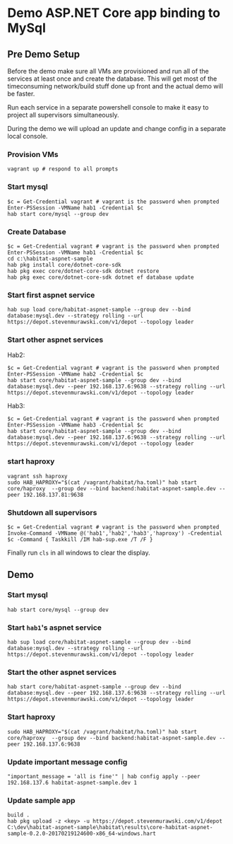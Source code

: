 # Demo ASP.NET Core app binding to MySql

## Pre Demo Setup

Before the demo make sure all VMs are provisioned and run all of the services at least once and create the database. This will get most of the timeconsuming network/build stuff done up front and the actual demo will be faster.

Run each service in a separate powershell console to make it easy to project all supervisors simultaneously.

During the demo we will upload an update and change config in a separate local console.

### Provision VMs

```
vagrant up # respond to all prompts
```

### Start mysql
```
$c = Get-Credential vagrant # vagrant is the password when prompted
Enter-PSSession -VMName hab1 -Credential $c
hab start core/mysql --group dev
```

### Create Database

```
$c = Get-Credential vagrant # vagrant is the password when prompted
Enter-PSSession -VMName hab1 -Credential $c
cd c:\habitat-aspnet-sample
hab pkg install core/dotnet-core-sdk
hab pkg exec core/dotnet-core-sdk dotnet restore
hab pkg exec core/dotnet-core-sdk dotnet ef database update
```

### Start first aspnet service

```
hab sup load core/habitat-aspnet-sample --group dev --bind database:mysql.dev --strategy rolling --url https://depot.stevenmurawski.com/v1/depot --topology leader
```

### Start other aspnet services

Hab2:
```
$c = Get-Credential vagrant # vagrant is the password when prompted
Enter-PSSession -VMName hab2 -Credential $c
hab start core/habitat-aspnet-sample --group dev --bind database:mysql.dev --peer 192.168.137.6:9638 --strategy rolling --url https://depot.stevenmurawski.com/v1/depot --topology leader
```

Hab3:
```
$c = Get-Credential vagrant # vagrant is the password when prompted
Enter-PSSession -VMName hab3 -Credential $c
hab start core/habitat-aspnet-sample --group dev --bind database:mysql.dev --peer 192.168.137.6:9638 --strategy rolling --url https://depot.stevenmurawski.com/v1/depot --topology leader
```

### start haproxy

```
vagrant ssh haproxy
sudo HAB_HAPROXY="$(cat /vagrant/habitat/ha.toml)" hab start core/haproxy  --group dev --bind backend:habitat-aspnet-sample.dev --peer 192.168.137.81:9638
```

### Shutdown all supervisors

```
$c = Get-Credential vagrant # vagrant is the password when prompted
Invoke-Command -VMName @('hab1','hab2','hab3','haproxy') -Credential $c -Command { Taskkill /IM hab-sup.exe /T /F }
```

Finally run `cls` in all windows to clear the display.

## Demo

### Start mysql

```
hab start core/mysql --group dev
```

### Start `hab1`'s aspnet service

```
hab sup load core/habitat-aspnet-sample --group dev --bind database:mysql.dev --strategy rolling --url https://depot.stevenmurawski.com/v1/depot --topology leader
```

### Start the other aspnet services

```
hab start core/habitat-aspnet-sample --group dev --bind database:mysql.dev --peer 192.168.137.6:9638 --strategy rolling --url https://depot.stevenmurawski.com/v1/depot --topology leader
```

### Start haproxy

```
sudo HAB_HAPROXY="$(cat /vagrant/habitat/ha.toml)" hab start core/haproxy  --group dev --bind backend:habitat-aspnet-sample.dev --peer 192.168.137.6:9638
```

### Update important message config

```
"important_message = 'all is fine'" | hab config apply --peer 192.168.137.6 habitat-aspnet-sample.dev 1
```

### Update sample app

```
build .
hab pkg upload -z <key> -u https://depot.stevenmurawski.com/v1/depot C:\dev\habitat-aspnet-sample\habitat\results\core-habitat-aspnet-sample-0.2.0-20170219124600-x86_64-windows.hart
```
